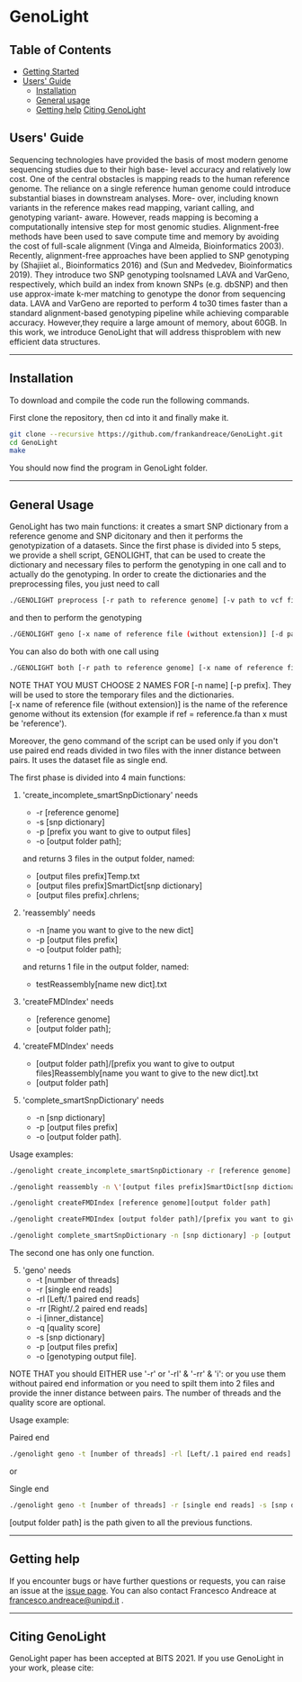 # GenoLight
## Table of Contents

- [Getting Started](#started)
- [Users' Guide](#uguide)
  - [Installation](#install)
  - [General usage](#general)
  - [Getting help](#help)
[Citing GenoLight](#cite)


## <a name="uguide"></a>Users' Guide
Sequencing technologies have provided the basis of most modern genome sequencing studies due to their high base- level accuracy and relatively low cost. One of the central obstacles is mapping reads to the human reference genome. The reliance on a single reference human genome could introduce substantial biases in downstream analyses. More- over, including known variants in the reference makes read mapping, variant calling, and genotyping variant- aware. 
However, reads mapping is becoming a computationally intensive step for most genomic studies. Alignment-free methods have been used to save compute time and memory by avoiding the cost of full-scale alignment (Vinga and Almeida, Bioinformatics 2003). Recently, alignment-free approaches have been applied to SNP genotyping by (Shajiiet al., Bioinformatics 2016) and (Sun and Medvedev, Bioinformatics 2019). They introduce two SNP genotyping toolsnamed LAVA and 
VarGeno, respectively, which build an index from known SNPs (e.g. dbSNP) and then use approx-imate k-mer matching to genotype the donor from sequencing data. LAVA and VarGeno are reported to perform 4 to30 times faster than a standard alignment-based genotyping pipeline while achieving comparable accuracy. However,they require a large amount of memory, about 60GB. In this work, we introduce GenoLight that will address thisproblem with new efficient data structures.

---

## <a name="install"></a>Installation

To download and compile the code run the following commands.

First clone the repository, then cd into it and finally make it.
```sh
git clone --recursive https://github.com/frankandreace/GenoLight.git
cd GenoLight
make
```

You should now find the program in GenoLight folder.

---

##  <a name="general"></a>General Usage

GenoLight has two main functions: it creates a smart SNP dictionary from a reference genome and SNP dicitonary and then it performs the genotypization of a datasets.
Since the first phase is divided into 5 steps, we provide a shell script, GENOLIGHT, that can be used to create the dictionary and necessary files to perform the genotyping in one call and to actually do the genotyping.
In order to create the dictionaries and the preprocessing files, you just need to call 
```sh
./GENOLIGHT preprocess [-r path to reference genome] [-v path to vcf file] [-n name] [-p prefix] [-o path/to/output/folder]
```
and then to  perform the genotyping
```sh
./GENOLIGHT geno [-x name of reference file (without extension)] [-d path to dataset] [-v path to vcf file] [-n name] [-p prefix] [-o path/to/output/folder]
```
You can also do both with one call using
```sh
./GENOLIGHT both [-r path to reference genome] [-x name of reference file (without extension)] [-d path to dataset] [-v path to vcf file] [-n name] [-p prefix] [-o path/to/output/folder]
```
  
NOTE THAT YOU MUST CHOOSE 2 NAMES FOR [-n name] [-p prefix]. They will be used to store the temporary files and the dictionaries.  
[-x name of reference file (without extension)] is the name of the reference genome without its extension (for example if ref = reference.fa than x must be 'reference').  

Moreover, the geno command of the script can be used only if you don't use paired end reads divided in two files with the inner distance between pairs. It uses the dataset file as single end.

The first phase is divided into 4 main functions:  

1. 'create_incomplete_smartSnpDictionary' needs 
    * -r [reference genome]
    * -s [snp dictionary]
    * -p [prefix you want to give to output files]
    * -o [output folder path];

    
    and returns 3 files in the output folder, named: 
    * [output files prefix]Temp.txt
    * [output files prefix]SmartDict[snp dictionary]
    * [output files prefix].chrlens;

2. 'reassembly' needs
    * -n [name you want to give to the new dict]
    * -p [output files prefix]
    * -o [output folder path];
    
    and returns 1 file in the output folder, named: 
    * testReassembly[name new dict].txt

3. 'createFMDIndex' needs
    * [reference genome]
    * [output folder path];

4. 'createFMDIndex' needs
    * [output folder path]/[prefix you want to give to output files]Reassembly[name you want to give to the new dict].txt
    * [output folder path]

5. 'complete_smartSnpDictionary' needs
    * -n [snp dictionary]
    * -p [output files prefix]
    * -o [output folder path].

Usage examples:

```sh
./genolight create_incomplete_smartSnpDictionary -r [reference genome] -s [snp dictionary] -p [output files prefix] -o [output folder path]

./genolight reassembly -n \'[output files prefix]SmartDict[snp dictionary]\' -p [output files prefix] -o [output folder path]

./genolight createFMDIndex [reference genome][output folder path]

./genolight createFMDIndex [output folder path]/[prefix you want to give to output files]Reassembly[name you want to give to the new dict].txt [output folder path]

./genolight complete_smartSnpDictionary -n [snp dictionary] -p [output files prefix] -o [output folder path]
```

The second one has only one function.

5. 'geno' needs
    * -t [number of threads]
    * -r [single end reads]
    * -rl [Left/.1 paired end reads]
    * -rr [Right/.2 paired end reads]
    * -i [inner_distance]
    * -q [quality score]
    * -s [snp dictionary]
    * -p [output files prefix]
    * -o [genotyping output file].

NOTE THAT you should EITHER use '-r' or '-rl' & '-rr' & 'i': or you use them without paired end information or you need to spilt them into 2 files and provide the inner distance between pairs.
The number of threads and the quality score are optional.

Usage example: 

Paired end 

```sh
./genolight geno -t [number of threads] -rl [Left/.1 paired end reads] -rr [Right/.2 paired end reads] -s [snp dictionary] -p [output files prefix] -o [genotyping output file] -tmp [output folder path]
```
or 

Single end 

```sh
./genolight geno -t [number of threads] -r [single end reads] -s [snp dictionary] -p [output files prefix] -o [genotyping output path] -tmp [output folder path]
```
[output folder path] is the path given to all the previous functions.

---

## <a name="help"></a>Getting help
If you encounter bugs or have further questions or
requests, you can raise an issue at the [issue page][issue]. You can also contact Francesco Andreace at francesco.andreace@unipd.it .

---

## <a name="cite"></a>Citing GenoLight

GenoLight paper has been accepted at BITS 2021.
If you use GenoLight in your work, please cite:

[issue]: https://github.com/frankandreace/GenoLight/issues

